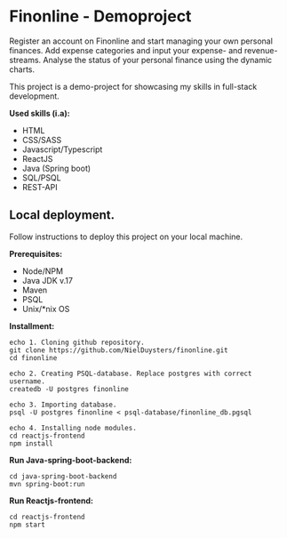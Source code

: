 # Finonline - Demoproject
Register an account on Finonline and start managing your own personal finances. Add expense categories and input your expense- and revenue-streams. Analyse the status of your personal finance using the dynamic charts.

This project is a demo-project for showcasing my skills in full-stack development.

**Used skills (i.a):**
- HTML
- CSS/SASS
- Javascript/Typescript
- ReactJS
- Java (Spring boot)
- SQL/PSQL
- REST-API

## Local deployment.
Follow instructions to deploy this project on your local machine.

**Prerequisites:**
- Node/NPM
- Java JDK v.17
- Maven
- PSQL
- Unix/*nix OS

**Installment:**
```
echo 1. Cloning github repository.
git clone https://github.com/NielDuysters/finonline.git
cd finonline

echo 2. Creating PSQL-database. Replace postgres with correct username.
createdb -U postgres finonline

echo 3. Importing database.
psql -U postgres finonline < psql-database/finonline_db.pgsql

echo 4. Installing node modules.
cd reactjs-frontend
npm install
```

**Run Java-spring-boot-backend:**
```
cd java-spring-boot-backend
mvn spring-boot:run
```

**Run Reactjs-frontend:**
```
cd reactjs-frontend
npm start
```
